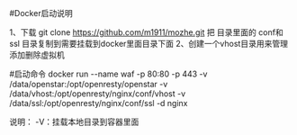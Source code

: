 #Docker启动说明

1、下载 git clone https://github.com/m1911/mozhe.git 把 目录里面的 conf和ssl 目录复制到需要挂载到docker里面目录下面
2、创建一个vhost目录用来管理添加删除虚拟机

#启动命令
docker run --name waf -p 80:80 -p 443 -v /data/openstar:/opt/openresty/openstar -v /data/vhost:/opt/openresty/nginx/conf/vhost -v /data/ssl:/opt/openresty/nginx/conf/ssl -d nginx 

说明：
-V：挂载本地目录到容器里面